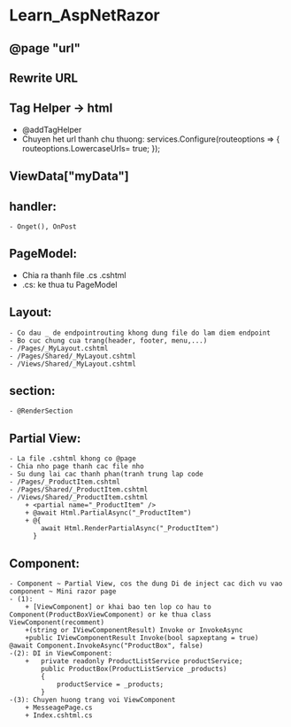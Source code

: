 # Learn_AspNetRazor
## @page "url"
## Rewrite URL
## Tag Helper -> html
- @addTagHelper
- Chuyen het url thanh chu thuong:
    services.Configure<RouteOptions>(routeoptions =>
            {
                routeoptions.LowercaseUrls= true;
            });
## ViewData["myData"]
## handler: 
    - Onget(), OnPost
## PageModel: 
 - Chia ra thanh file .cs .cshtml
 - .cs: ke thua tu PageModel
## Layout:
    - Co dau _ de endpointrouting khong dung file do lam diem endpoint
    - Bo cuc chung cua trang(header, footer, menu,...)
    - /Pages/_MyLayout.cshtml 
    - /Pages/Shared/_MyLayout.cshtml 
    - /Views/Shared/_MyLayout.cshtml 
## section: 
    - @RenderSection
## Partial View: 
    - La file .cshtml khong co @page
    - Chia nho page thanh cac file nho
    - Su dung lai cac thanh phan(tranh trung lap code
    - /Pages/_ProductItem.cshtml 
    - /Pages/Shared/_ProductItem.cshtml 
    - /Views/Shared/_ProductItem.cshtml 
        + <partial name="_ProductItem" />
        + @await Html.PartialAsync("_ProductItem") 
        + @{
            await Html.RenderPartialAsync("_ProductItem") 
          }
## Component:
    - Component ~ Partial View, cos the dung Di de inject cac dich vu vao component ~ Mini razor page
    - (1):
        + [ViewComponent] or khai bao ten lop co hau to Component(ProductBoxViewComponent) or ke thua class ViewComponent(recomment)
        +(string or IViewComponentResult) Invoke or InvokeAsync
        +public IViewComponentResult Invoke(bool sapxeptang = true)     @await Component.InvokeAsync("ProductBox", false)
    -(2): DI in ViewComponent:
        +	private readonly ProductListService productService;
		    public ProductBox(ProductListService _products)
		    {
			    productService = _products;
		    }
    -(3): Chuyen huong trang voi ViewComponent
        + MesseagePage.cs
        + Index.cshtml.cs
